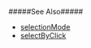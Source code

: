 #####See Also#####
- [selectionMode](/api-reference/10%20UI%20Widgets/dxButtonGroup/1%20Configuration/selectionMode.md '{basewidgetpath}/Configuration/#selectionMode')
- [selectByClick](/api-reference/10%20UI%20Widgets/dxMenuBase/1%20Configuration/selectByClick.md '{basewidgetpath}/Configuration/#selectByClick')
